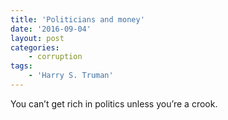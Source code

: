 ```yaml
---
title: 'Politicians and money'
date: '2016-09-04'
layout: post
categories:
    - corruption
tags:
    - 'Harry S. Truman'
---
```


You can’t get rich in politics unless you’re a crook.
